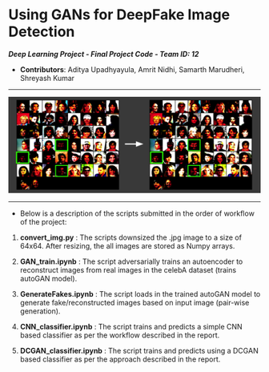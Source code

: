 # Using GANs for DeepFake Image Detection

 **_Deep Learning Project - Final Project Code - Team ID: 12_**
 * **Contributors**: Aditya Upadhyayula, Amrit Nidhi, Samarth Marudheri, Shreyash Kumar

 ---

![Fake/Reconstructed images generated from trained autoGAN model.](/imgs/fake_images.png) 

 ---

*  Below is a description of the scripts submitted in the order of workflow of the project:

1. **convert_img.py** : The scripts downsized the .jpg image to a size of 64x64. After resizing, the all images are stored as Numpy arrays.

2. **GAN_train.ipynb** : The script adversarially trains an autoencoder to reconstruct images from real images in the celebA dataset (trains autoGAN model). 

3. **GenerateFakes.ipynb** : The script loads in the trained autoGAN model to generate fake/reconstructed images based on input image (pair-wise generation).

4. **CNN_classifier.ipynb** : The script trains and predicts a simple CNN based classifier as per the workflow described in the report.

5. **DCGAN_classifier.ipynb** : The script trains and predicts using a DCGAN based classifier as per the approach described in the report.